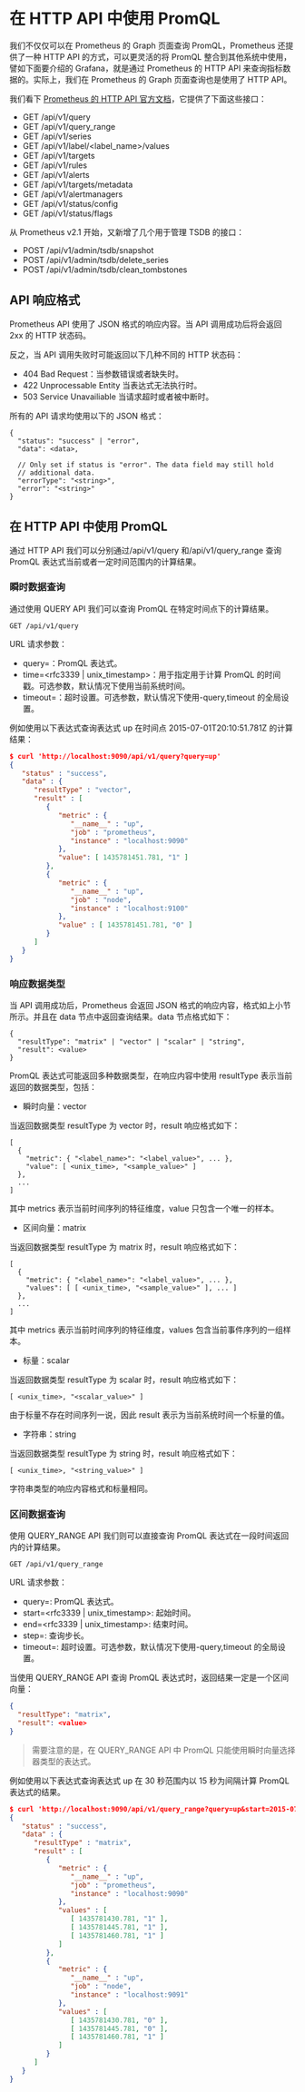 # 在 HTTP API 中使用 PromQL

我们不仅仅可以在 Prometheus 的 Graph 页面查询 PromQL，Prometheus 还提供了一种 HTTP API 的方式，可以更灵活的将 PromQL 整合到其他系统中使用，譬如下面要介绍的 Grafana，就是通过 Prometheus 的 HTTP API 来查询指标数据的。实际上，我们在 Prometheus 的 Graph 页面查询也是使用了 HTTP API。

我们看下 [Prometheus 的 HTTP API 官方文档](https://prometheus.io/docs/prometheus/latest/querying/api/)，它提供了下面这些接口：

- GET /api/v1/query
- GET /api/v1/query_range
- GET /api/v1/series
- GET /api/v1/label/<label_name>/values
- GET /api/v1/targets
- GET /api/v1/rules
- GET /api/v1/alerts
- GET /api/v1/targets/metadata
- GET /api/v1/alertmanagers
- GET /api/v1/status/config
- GET /api/v1/status/flags

从 Prometheus v2.1 开始，又新增了几个用于管理 TSDB 的接口：

- POST /api/v1/admin/tsdb/snapshot
- POST /api/v1/admin/tsdb/delete_series
- POST /api/v1/admin/tsdb/clean_tombstones

## API 响应格式

Prometheus API 使用了 JSON 格式的响应内容。当 API 调用成功后将会返回 2xx 的 HTTP 状态码。

反之，当 API 调用失败时可能返回以下几种不同的 HTTP 状态码：

- 404 Bad Request：当参数错误或者缺失时。
- 422 Unprocessable Entity 当表达式无法执行时。
- 503 Service Unavailiable 当请求超时或者被中断时。

所有的 API 请求均使用以下的 JSON 格式：

```
{
  "status": "success" | "error",
  "data": <data>,

  // Only set if status is "error". The data field may still hold
  // additional data.
  "errorType": "<string>",
  "error": "<string>"
}
```

## 在 HTTP API 中使用 PromQL

通过 HTTP API 我们可以分别通过/api/v1/query 和/api/v1/query_range 查询 PromQL 表达式当前或者一定时间范围内的计算结果。

### 瞬时数据查询

通过使用 QUERY API 我们可以查询 PromQL 在特定时间点下的计算结果。

```
GET /api/v1/query
```

URL 请求参数：

- query=<string>：PromQL 表达式。
- time=<rfc3339 | unix_timestamp>：用于指定用于计算 PromQL 的时间戳。可选参数，默认情况下使用当前系统时间。
- timeout=<duration>：超时设置。可选参数，默认情况下使用-query,timeout 的全局设置。

例如使用以下表达式查询表达式 up 在时间点 2015-07-01T20:10:51.781Z 的计算结果：

```json
$ curl 'http://localhost:9090/api/v1/query?query=up'
{
   "status" : "success",
   "data" : {
      "resultType" : "vector",
      "result" : [
         {
            "metric" : {
               "__name__" : "up",
               "job" : "prometheus",
               "instance" : "localhost:9090"
            },
            "value": [ 1435781451.781, "1" ]
         },
         {
            "metric" : {
               "__name__" : "up",
               "job" : "node",
               "instance" : "localhost:9100"
            },
            "value" : [ 1435781451.781, "0" ]
         }
      ]
   }
}
```

### 响应数据类型

当 API 调用成功后，Prometheus 会返回 JSON 格式的响应内容，格式如上小节所示。并且在 data 节点中返回查询结果。data 节点格式如下：

```
{
  "resultType": "matrix" | "vector" | "scalar" | "string",
  "result": <value>
}
```

PromQL 表达式可能返回多种数据类型，在响应内容中使用 resultType 表示当前返回的数据类型，包括：

- 瞬时向量：vector

当返回数据类型 resultType 为 vector 时，result 响应格式如下：

```
[
  {
    "metric": { "<label_name>": "<label_value>", ... },
    "value": [ <unix_time>, "<sample_value>" ]
  },
  ...
]
```

其中 metrics 表示当前时间序列的特征维度，value 只包含一个唯一的样本。

- 区间向量：matrix

当返回数据类型 resultType 为 matrix 时，result 响应格式如下：

```
[
  {
    "metric": { "<label_name>": "<label_value>", ... },
    "values": [ [ <unix_time>, "<sample_value>" ], ... ]
  },
  ...
]
```

其中 metrics 表示当前时间序列的特征维度，values 包含当前事件序列的一组样本。

- 标量：scalar

当返回数据类型 resultType 为 scalar 时，result 响应格式如下：

```
[ <unix_time>, "<scalar_value>" ]
```

由于标量不存在时间序列一说，因此 result 表示为当前系统时间一个标量的值。

- 字符串：string

当返回数据类型 resultType 为 string 时，result 响应格式如下：

```
[ <unix_time>, "<string_value>" ]
```

字符串类型的响应内容格式和标量相同。

### 区间数据查询

使用 QUERY_RANGE API 我们则可以直接查询 PromQL 表达式在一段时间返回内的计算结果。

```
GET /api/v1/query_range
```

URL 请求参数：

- query=<string>: PromQL 表达式。
- start=<rfc3339 | unix_timestamp>: 起始时间。
- end=<rfc3339 | unix_timestamp>: 结束时间。
- step=<duration>: 查询步长。
- timeout=<duration>: 超时设置。可选参数，默认情况下使用-query,timeout 的全局设置。

当使用 QUERY_RANGE API 查询 PromQL 表达式时，返回结果一定是一个区间向量：

```json
{
  "resultType": "matrix",
  "result": <value>
}
```

> 需要注意的是，在 QUERY_RANGE API 中 PromQL 只能使用瞬时向量选择器类型的表达式。

例如使用以下表达式查询表达式 up 在 30 秒范围内以 15 秒为间隔计算 PromQL 表达式的结果。

```json
$ curl 'http://localhost:9090/api/v1/query_range?query=up&start=2015-07-01T20:10:30.781Z&end=2015-07-01T20:11:00.781Z&step=15s'
{
   "status" : "success",
   "data" : {
      "resultType" : "matrix",
      "result" : [
         {
            "metric" : {
               "__name__" : "up",
               "job" : "prometheus",
               "instance" : "localhost:9090"
            },
            "values" : [
               [ 1435781430.781, "1" ],
               [ 1435781445.781, "1" ],
               [ 1435781460.781, "1" ]
            ]
         },
         {
            "metric" : {
               "__name__" : "up",
               "job" : "node",
               "instance" : "localhost:9091"
            },
            "values" : [
               [ 1435781430.781, "0" ],
               [ 1435781445.781, "0" ],
               [ 1435781460.781, "1" ]
            ]
         }
      ]
   }
}
```
